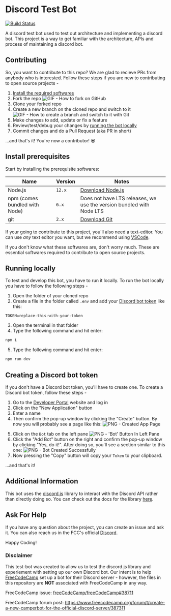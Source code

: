 # Discord Test Bot

[![Build Status](https://travis-ci.org/bradtaniguchi/discord-bot-test.svg?branch=master)](https://travis-ci.org/bradtaniguchi/discord-bot-test)

A discord test bot used to test out architecture and implementing a discord bot. This project is a way to get familiar with the architecture, APIs and process of maintaining a discord bot.

## Contributing

So, you want to contribute to this repo? We are glad to recieve PRs from anybody who is interested. Follow these steps if you are new to contributing to open source projects -

1. [Install the required softwares](#install-prerequisites)
2. Fork the repo
   ![GIF - How to fork on GitHub](../media/fork-resized.gif?raw=true)
3. Clone your forked repo
4. Create a new branch on the cloned repo and switch to it
   ![GIF - How to create a branch and switch to it with Git](../media/create-local-new-branch.gif?raw=true)
5. Make changes to add, update or fix a feature
6. Review/test/debug your changes by [running the bot locally](#running-locally)
7. Commit changes and do a Pull Request (aka PR in short)

...and that's it! You're now a contributor! 😎

## Install prerequisites

Start by installing the prerequisite softwares:

| Name                          | Version | Notes                                                                |
| ----------------------------- | ------- | -------------------------------------------------------------------- |
| Node.js                       | `12.x`  | [Download Node.js](http://nodejs.org)                                |
| npm (comes bundled with Node) | `6.x`   | Does not have LTS releases, we use the version bundled with Node LTS |
| git                           | `2.x`   | [Download Git](https://git-scm.com/)                                 |

If your going to contribute to this project, you'll also need a text-editor. You can use _any_ text editor you want, but we recommend using [VSCode](https://code.visualstudio.com/).

If you don't know what these softwares are, don't worry much. These are essential softwares required to contribute to open source projects.

## Running locally

To test and develop this bot, you have to run it locally. To run the bot locally you have to follow the following steps -

1. Open the folder of your cloned repo
2. Create a file in the folder called `.env` and add your [Discord bot token](#creating-a-discord-bot-token) like this:

```
TOKEN=replace-this-with-your-token
```

3. Open the terminal in that folder
4. Type the following command and hit enter:

```bash
npm i
```

5. Type the following command and hit enter:

```bash
npm run dev
```

## Creating a Discord bot token

If you don't have a Discord bot token, you'll have to create one. To create a Discord bot token, follow these steps -

1. Go to the [Developer Portal](https://discord.com/developers/applications/) website and log in
2. Click on the "New Application" button
3. Enter a name
4. Then confirm the pop-up window by clicking the "Create" button. By now you will probably see a page like this:
   ![PNG - Created App Page](../media/create-app.png?raw=true)

5) Click on the `Bot` tab on the left pane
   ![PNG - 'Bot' Button In Left Pane](../media/create-bot-in-pane.png?raw=true)
6) Click the "Add Bot" button on the right and confirm the pop-up window by clicking "Yes, do it!". After doing so, you'll see a section similar to this one:
   ![PNG - Bot Created Successfully](../media/created-bot.png?raw=true)
7) Now pressing the "Copy" button will copy your `Token` to your clipboard.

...and that's it!

## Additional Information

This bot uses the [discord.js](https://discord.js.org) library to interact with the Discord API rather than directly doing so. You can check out the docs for the library [here](https://discord.js.org/#/docs/main/stable/general/welcome).

## Ask For Help

If you have any question about the project, you can create an issue and ask it. You can also reach us in the FCC's official [Discord](https://discord.gg/KVUmVXA).

Happy Coding!

### Disclaimer

This test-bot was created to allow us to test the discord.js library and experiement with setting up our own Discord bot. Our intent is to help [FreeCodeCamp](https://www.freecodecamp.org) set up a bot for their Discord server - however, the files in this repository are **NOT** associated with FreeCodeCamp in any way.

FreeCodeCamp issue:
[freeCodeCamp/freeCodeCamp#38711](https://github.com/freeCodeCamp/freeCodeCamp/issues/38711)

FreeCodeCamp forum post:
https://www.freecodecamp.org/forum/t/create-a-new-camperbot-for-the-official-discord-server/387311
